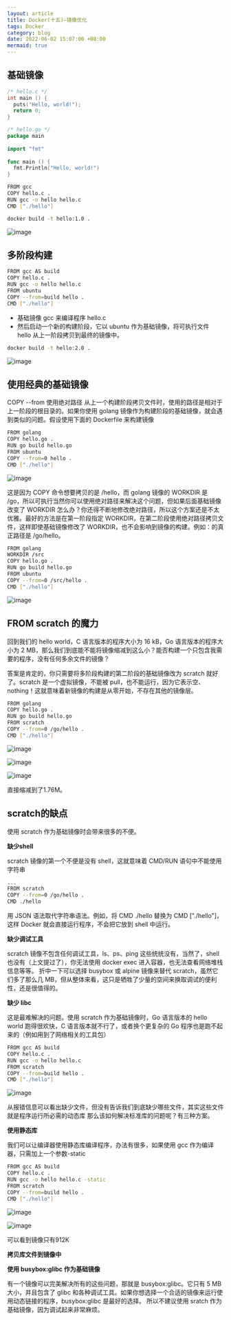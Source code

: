 ```yaml
---
layout: article
title: Docker(十五)—镜像优化
tags: Docker
category: blog
date: 2022-06-02 15:07:00 +08:00
mermaid: true
---
```

## 基础镜像

```c
/* hello.c */
int main () {
  puts("Hello, world!");
  return 0;
}
```

```go
/* hello.go */
package main
 
import "fmt"
 
func main () {
  fmt.Println("Hello, world!")
}
```

```bash
FROM gcc
COPY hello.c .
RUN gcc -o hello hello.c
CMD ["./hello"]
```

```bash
docker build -t hello:1.0 .
```
![image](https://github.com/yutao517/yutao517.github.io/assets/62100249/c7a4c472-94b2-4c35-9d3f-42e79482d616)

## 多阶段构建

```bash
FROM gcc AS build
COPY hello.c .
RUN gcc -o hello hello.c
FROM ubuntu
COPY --from=build hello .
CMD ["./hello"]
```
- 基础镜像 gcc 来编译程序 hello.c
- 然后启动一个新的构建阶段，它以 ubuntu 作为基础镜像，将可执行文件 hello 从上一阶段拷贝到最终的镜像中。
```bash
docker build -t hello:2.0 .
```
![image](https://github.com/yutao517/yutao517.github.io/assets/62100249/4da98d3d-bc13-4d1f-b82d-25b30de7d493)


## 使用经典的基础镜像
COPY --from 使用绝对路径
从上一个构建阶段拷贝文件时，使用的路径是相对于上一阶段的根目录的。如果你使用 golang 镜像作为构建阶段的基础镜像，就会遇到类似的问题。假设使用下面的 Dockerfile 来构建镜像

```bash
FROM golang
COPY hello.go .
RUN go build hello.go
FROM ubuntu
COPY --from=0 hello .
CMD ["./hello"]
```
![image](https://github.com/yutao517/yutao517.github.io/assets/62100249/5a594e2d-b23e-4917-a680-663b46660f3e)


这是因为 COPY 命令想要拷贝的是 /hello，而 golang 镜像的 WORKDIR 是 /go，所以可执行当然你可以使用绝对路径来解决这个问题，但如果后面基础镜像改变了 WORKDIR 怎么办？你还得不断地修改绝对路径，所以这个方案还是不太优雅。最好的方法是在第一阶段指定 WORKDIR，在第二阶段使用绝对路径拷贝文件，这样即使基础镜像修改了 WORKDIR，也不会影响到镜像的构建。例如：的真正路径是 /go/hello。

```bash
FROM golang
WORKDIR /src
COPY hello.go .
RUN go build hello.go
FROM ubuntu
COPY --from=0 /src/hello .
CMD ["./hello"]
```

![image](https://github.com/yutao517/yutao517.github.io/assets/62100249/3506507e-623f-4a86-8fc5-db46a44ad257)

## FROM scratch 的魔力
回到我们的 hello world，C 语言版本的程序大小为 16 kB，Go 语言版本的程序大小为 2 MB，那么我们到底能不能将镜像缩减到这么小？能否构建一个只包含我需要的程序，没有任何多余文件的镜像？

答案是肯定的，你只需要将多阶段构建的第二阶段的基础镜像改为 scratch 就好了。scratch 是一个虚拟镜像，不能被 pull，也不能运行，因为它表示空、nothing！这就意味着新镜像的构建是从零开始，不存在其他的镜像层。

```bash
FROM golang
COPY hello.go .
RUN go build hello.go
FROM scratch
COPY --from=0 /go/hello .
CMD ["./hello"]
```
![image](https://github.com/yutao517/yutao517.github.io/assets/62100249/0b2d6d87-1972-478d-87b7-464fe778e3fe)

![image](https://github.com/yutao517/yutao517.github.io/assets/62100249/7d46fa7a-601e-4dd8-bd42-2fe642887d21)

![image](https://github.com/yutao517/yutao517.github.io/assets/62100249/b9799773-394c-4b78-82d0-833172e66339)


直接缩减到了1.76M。

## scratch的缺点
使用 scratch 作为基础镜像时会带来很多的不便。

**缺少shell**

scratch 镜像的第一个不便是没有 shell，这就意味着 CMD/RUN 语句中不能使用字符串
```bash
...
FROM scratch
COPY --from=0 /go/hello .
CMD ./hello
```
用 JSON 语法取代字符串语法。例如，将 CMD ./hello 替换为 CMD ["./hello"]，这样 Docker 就会直接运行程序，不会把它放到 shell 中运行。

**缺少调试工具**

scratch 镜像不包含任何调试工具，ls、ps、ping 这些统统没有，当然了，shell 也没有（上文提过了），你无法使用 docker exec 进入容器，也无法查看网络堆栈信息等等。
折中一下可以选择 busybox 或 alpine 镜像来替代 scratch，虽然它们多了那么几 MB，但从整体来看，这只是牺牲了少量的空间来换取调试的便利性，还是很值得的。

**缺少 libc**

这是最难解决的问题。使用 scratch 作为基础镜像时，Go 语言版本的 hello world 跑得很欢快，C 语言版本就不行了，或者换个更复杂的 Go 程序也是跑不起来的（例如用到了网络相关的工具包）
```bash
FROM gcc AS build
COPY hello.c .
RUN gcc -o hello hello.c
FROM scratch
COPY --from=build hello .
CMD ["./hello"]
```
![image](https://github.com/yutao517/yutao517.github.io/assets/62100249/69acf374-4636-4258-821e-9d91054e3d7a)


从报错信息可以看出缺少文件，但没有告诉我们到底缺少哪些文件，其实这些文件就是程序运行所必需的动态库
那么该如何解决标准库的问题呢？有三种方案。

**使用静态库**

我们可以让编译器使用静态库编译程序，办法有很多，如果使用 gcc 作为编译器，只需加上一个参数-static

```bash
FROM gcc AS build
COPY hello.c .
RUN gcc -o hello hello.c -static
FROM scratch
COPY --from=build hello .
CMD ["./hello"]
```
![image](https://github.com/yutao517/yutao517.github.io/assets/62100249/e734ceee-69ff-41a0-b347-eabe268a641c)

![image](https://github.com/yutao517/yutao517.github.io/assets/62100249/79f08c03-136f-469b-87a0-c8670eadb611)

可以看到镜像只有912K

**拷贝库文件到镜像中**

**使用 busybox:glibc 作为基础镜像**

有一个镜像可以完美解决所有的这些问题，那就是 busybox:glibc。它只有 5 MB 大小，并且包含了 glibc 和各种调试工具。如果你想选择一个合适的镜像来运行使用动态链接的程序，busybox:glibc 是最好的选择。
所以不建议使用 sratch 作为基础镜像，因为调试起来非常麻烦。
